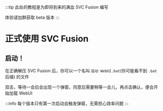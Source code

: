 :::tip
此处的教程是为即将到来的满血 SVC Fusion 编写

体验请加群获取 beta 版本
:::

# 正式使用 SVC Fusion

## 启动！

在正确解压 SVC Fusion 后，你可以一个名叫 `启动 WebUI.bat`(你可能看不到 `.bat` 后缀) 的文件

双击，等待一会后会出现一个弹窗，同意后需要稍等一会儿，再点击确认，便会开始加载 WebUI

:::info
每个版本只有第一次启动会触发弹窗，无需担心效率问题
:::
